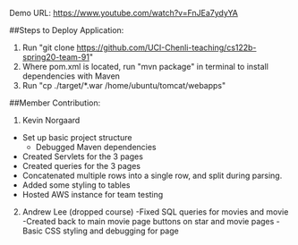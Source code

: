 Demo URL: https://www.youtube.com/watch?v=FnJEa7ydyYA

##Steps to Deploy Application:
1. Run "git clone https://github.com/UCI-Chenli-teaching/cs122b-spring20-team-91"
3. Where pom.xml is located, run "mvn package" in terminal to install dependencies with Maven
3. Run "cp ./target/*.war /home/ubuntu/tomcat/webapps"

##Member Contribution:
1. Kevin Norgaard
- Set up basic project structure
  - Debugged Maven dependencies
- Created Servlets for the 3 pages
- Created queries for the 3 pages
- Concatenated multiple rows into a single row, and split during parsing.
- Added some styling to tables
- Hosted AWS instance for team testing

2. Andrew Lee (dropped course)
-Fixed SQL queries for movies and movie
-Created back to main movie page buttons on star and movie pages
-Basic CSS styling and debugging for page